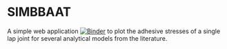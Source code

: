 # SIMBBAAT
A simple web application [![Binder](https://mybinder.org/badge_logo.svg)](https://mybinder.org/v2/gh/mluyat/SIMBBAAT/main?urlpath=voila%2Frender%2FSIMBBAAT_WebApp.ipynb) to plot the adhesive stresses of a single lap joint for several analytical models from the literature.
